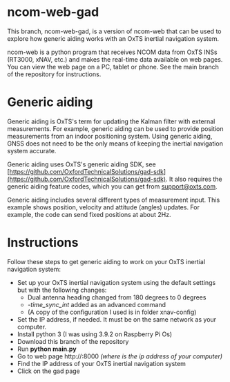 # ncom-web-gad
This branch, ncom-web-gad, is a version of ncom-web that can be used to explore how generic aiding works with an OxTS inertial navigation system.

ncom-web is a python program that receives NCOM data from OxTS INSs (RT3000, xNAV, etc.) and makes the real-time data available on web pages. You can view the web page on a PC, tablet or phone. See the main branch of the repository for instructions.

# Generic aiding

Generic aiding is OxTS's term for updating the Kalman filter with external measurements. For example, generic aiding can be used to provide position measurements from an indoor positioning system. Using generic aiding, GNSS does not need to be the only means of keeping the inertial navigation system accurate.

Generic aiding uses OxTS's generic aiding SDK, see [https://github.com/OxfordTechnicalSolutions/gad-sdk](https://github.com/OxfordTechnicalSolutions/gad-sdk). It also requires the generic aiding feature codes, which you can get from support@oxts.com.

Generic aiding includes several different types of measurement input. This example shows position, velocity and attitude (angles) updates. For example, the code can send fixed positions at about 2Hz.

# Instructions

Follow these steps to get generic aiding to work on your OxTS inertial navigation system:

* Set up your OxTS inertial navigation system using the default settings but with the following changes:
  - Dual antenna heading changed from 180 degrees to 0 degrees
  - _-time_sync_int_ added as an advanced command
  - (A copy of the configuration I used is in folder xnav-config)
* Set the IP address, if needed. It must be on the same network as your computer.
* Install python 3 (I was using 3.9.2 on Raspberry Pi Os)
* Download this branch of the repository
* Run **python main.py**
* Go to web page http://<ip address>:8000 _(where <ip address> is the ip address of your computer)_
* Find the IP address of your OxTS inertial navigation system
* Click on the gad page
